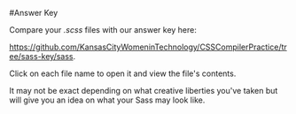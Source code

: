 #Answer Key

Compare your _.scss_ files with our answer key here: 

https://github.com/KansasCityWomeninTechnology/CSSCompilerPractice/tree/sass-key/sass. 

Click on each file name to open it and view the file's contents.

It may not be exact depending on what creative liberties you've taken but will give you an idea on what your Sass may look like.